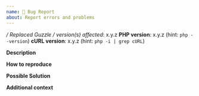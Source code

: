 ```yaml
---
name: 🐛 Bug Report
about: Report errors and problems
---
```


**/* Replaced Guzzle */ version(s) affected**: x.y.z
**PHP version**: x.y.z (hint: `php --version`)
**cURL version**: x.y.z (hint: `php -i | grep cURL`)

**Description**  
<!-- A clear and concise description of the problem. -->

**How to reproduce**  
<!-- Code and/or config needed to reproduce the problem. -->

**Possible Solution**  
<!--- Optional: only if you have suggestions on a fix/reason for the bug -->

**Additional context**  
<!-- Optional: any other context about the problem: log messages, screenshots, etc. -->
